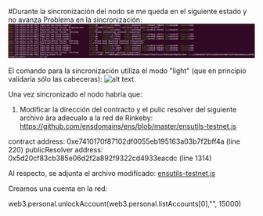 
#Durante la sincronización del nodo se me queda en el siguiente estado y no avanza
Problema en la sincronización:
![alt text](https://github.com/PedroCCBlck/Dise-o-y-desarrollo/blob/master/PEC%202/Ejercicio%201/sync%20fail.png "Problema en la sincronización")

El comando para la sincronización utiliza el modo "light" (que en principio validaría sólo las cabeceras):
![alt text](https://github.com/PedroCCBlck/Dise-o-y-desarrollo/blob/master/PEC%202/Ejercicio%201/order%20sincronizaci%C3%B3n.png "Modo light")

Una vez sincronizado el nodo habría que:
1) Modificar la dirección del contracto y el pulic resolver del siguiente archivo àra adecualo a la red de Rinkeby:
https://github.com/ensdomains/ens/blob/master/ensutils-testnet.js

contract address: 0xe7410170f87102df0055eb195163a03b7f2bff4a (line 220)
publicResolver address: 0x5d20cf83cb385e06d2f2a892f9322cd4933eacdc (line 1314)

Al respecto, se adjunta el archivo modificado: 
[ensutils-testnet.js](https://github.com/PedroCCBlck/Dise-o-y-desarrollo/blob/master/PEC%202/Ejercicio%201/ensutils-testnet.js)

Creamos una cuenta en la red:

web3.personal.unlockAccount(web3.personal.listAccounts[0],"<password>", 15000)
